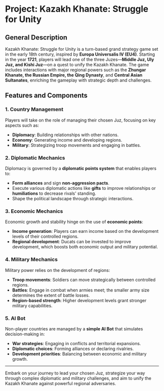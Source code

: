 # Project: Kazakh Khanate: Struggle for Unity

## General Description
Kazakh Khanate: Struggle for Unity is a turn-based grand strategy game set in the early 18th century, inspired by **Europa Universalis IV (EU4)**. Starting in the year **1721**, players will lead one of the three Juzes—**Middle Juz, Uly Juz, and Kishi Juz**—on a quest to unify the Kazakh Khanate. The game includes interactions with major regional powers such as the **Zhungar Khanate, the Russian Empire, the Qing Dynasty**, and **Central Asian Sultanates**, enriching the gameplay with strategic depth and challenges.

## Features and Components

### 1. Country Management
Players will take on the role of managing their chosen Juz, focusing on key aspects such as:
- **Diplomacy**: Building relationships with other nations.
- **Economy**: Generating income and developing regions.
- **Military**: Strategizing troop movements and engaging in battles.

### 2. Diplomatic Mechanics
Diplomacy is governed by a **diplomatic points system** that enables players to:
- **Form alliances** and sign **non-aggression pacts**.
- Execute various diplomatic actions like **gifts** to improve relationships or **humiliations** to decrease rivals' standing.
- Shape the political landscape through strategic interactions.

### 3. Economic Mechanics
Economic growth and stability hinge on the use of **economic points**:
- **Income generation**: Players can earn income based on the development levels of their controlled regions.
- **Regional development**: Ducats can be invested to improve development, which boosts both economic output and military potential.

### 4. Military Mechanics
Military power relies on the development of regions:
- **Troop movements**: Soldiers can move strategically between controlled regions.
- **Battles**: Engage in combat when armies meet; the smaller army size determines the extent of battle losses.
- **Region-based strength**: Higher development levels grant stronger military capabilities.

### 5. AI Bot
Non-player countries are managed by a **simple AI Bot** that simulates decision-making in:
- **War strategies**: Engaging in conflicts and territorial expansions.
- **Diplomatic choices**: Forming alliances or declaring rivalries.
- **Development priorities**: Balancing between economic and military growth.

---

Embark on your journey to lead your chosen Juz, strategize your way through complex diplomatic and military challenges, and aim to unify the Kazakh Khanate against powerful regional adversaries.